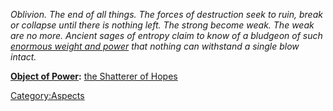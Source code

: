 *Oblivion. The end of all things. The forces of destruction seek to
ruin, break or collapse until there is nothing left. The strong become
weak. The weak are no more. Ancient sages of entropy claim to know of a
bludgeon of such [enormous weight and
power](the_Shatterer_of_Hopes.md "wikilink") that nothing can withstand
a single blow intact.*

**[Object of Power](:Category:Objects_of_Power.md "wikilink"):** [the
Shatterer of Hopes](the_Shatterer_of_Hopes "wikilink")

[Category:Aspects](Category:Aspects "wikilink")
